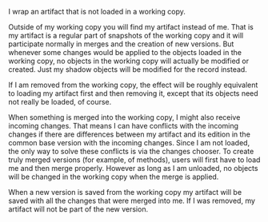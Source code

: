 I wrap an artifact that is not loaded in a working copy.

Outside of my working copy you will find my artifact instead of me. That is my artifact is a regular part of snapshots of the working copy and it will participate normally in merges and the creation of new versions. But whenever some changes would be applied to the objects loaded in the working copy, no objects in the working copy will actually be modified or created. Just my shadow objects will be modified for the record instead.

If I am removed from the working copy, the effect will be roughly equivalent to loading my artifact first and then removing it, except that its objects need not really be loaded, of course.

When something is merged into the working copy, I might also receive incoming changes. That means I can have conflicts with the incoming changes if there are differences between my artifact and its edition in the common base version with the incoming changes. Since I am not loaded, the only way to solve these conflicts is via the changes chooser. To create truly merged versions (for example, of methods), users will first have to load me and then merge properly. However as long as I am unloaded, no objects will be changed in the working copy when the merge is applied.

When a new version is saved from the working copy my artifact will be saved with all the changes that were merged into me. If I was removed, my artifact will not be part of the new version.
